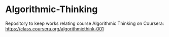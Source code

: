 Algorithmic-Thinking
====================

Repository to keep works relating course Algorithmic Thinking on Coursera: https://class.coursera.org/algorithmicthink-001
